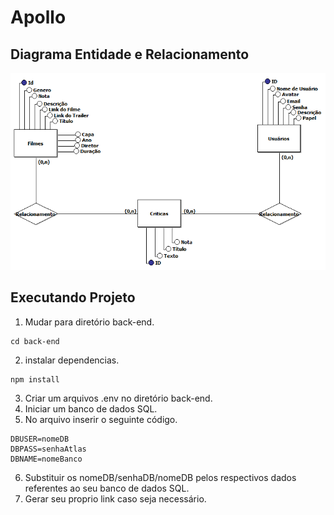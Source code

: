 # Apollo
## Diagrama Entidade e Relacionamento
![](DER.PNG)

## Executando Projeto
1. Mudar para diretório back-end.

```
cd back-end
```

2. instalar dependencias.

```
npm install
```

3. Criar um arquivos .env no diretório back-end.
4. Iniciar um banco de dados SQL.
5. No arquivo inserir o seguinte código.
```
DBUSER=nomeDB
DBPASS=senhaAtlas
DBNAME=nomeBanco
```
6. Substituir os nomeDB/senhaDB/nomeDB pelos respectivos dados referentes ao seu banco de dados SQL.
7. Gerar seu proprio link caso seja necessário.





